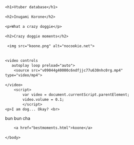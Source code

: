 
<html>
    <head>
        <meta charset="utf-8">
        <title>HTML: Lists</title>
    </head>
    <body>

    <h1>Vtuber database</h1>
    
    <h2>Inugami Korone</h2>
    
    <p>What a crazy doggie</p>
    
    <h2>Crazy doggie moments</h2>
      
     <img src="koone.png" alt="nocookie.net">
        
        
    <video controls 
       autoplay loop preload="auto">
        <source src="v09044g40000c6ndfjjc77u630nhc0rg.mp4" type="video/mp4">
       
    </video>
        <script>
            var video = document.currentScript.parentElement;
            video.volume = 0.1;
            </script>
    <p>I am dog... Okay? <br>
bun bun cha </p>
        
        <a href="bestmoments.html">koone</a>

    </body>
</html>
